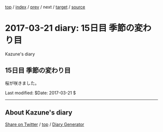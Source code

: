 [top](../index.html) 
 / [index](index.html) 
 / [prev](ig170320.html) 
 / next 
 / [target](https://kazune.github.io/diary/2017/ig170321.html) 
 / [source](https://github.com/kazune/diary/blob/master/2017/ig170321.src.md) 

2017-03-21 diary: 15日目 季節の変わり目
=====================================================================================================
Kazune's diary

## 15日目 季節の変わり目

桜が咲きました。

Last modified: $Date: 2017-03-21 $


----------------------------------------------------------------------------------------------------

## About Kazune's diary

[Share on Twitter](https://twitter.com/intent/tweet?hashtags=igapyon%2Cdiary%2C%E3%81%84%E3%81%8C%E3%81%B4%E3%82%87%E3%82%93&text=15%E6%97%A5%E7%9B%AE+%E5%AD%A3%E7%AF%80%E3%81%AE%E5%A4%89%E3%82%8F%E3%82%8A%E7%9B%AE&url=https%3A%2F%2Fkazune.github.io%2Fdiary%2F2017%2Fig170321.html) / [top](../index.html) / [Diary Generator](https://github.com/igapyon/igapyonv3)

